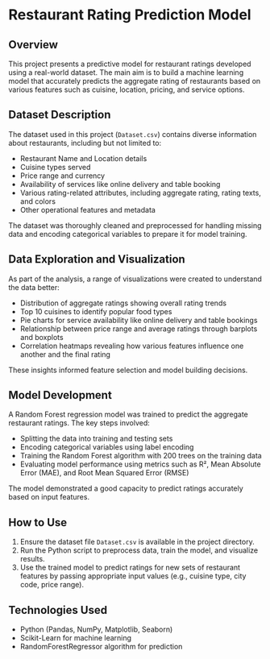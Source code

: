 # Restaurant Rating Prediction Model

## Overview
This project presents a predictive model for restaurant ratings developed using a real-world dataset. The main aim is to build a machine learning model that accurately predicts the aggregate rating of restaurants based on various features such as cuisine, location, pricing, and service options.

## Dataset Description
The dataset used in this project (`Dataset.csv`) contains diverse information about restaurants, including but not limited to:

- Restaurant Name and Location details
- Cuisine types served
- Price range and currency
- Availability of services like online delivery and table booking
- Various rating-related attributes, including aggregate rating, rating texts, and colors
- Other operational features and metadata

The dataset was thoroughly cleaned and preprocessed for handling missing data and encoding categorical variables to prepare it for model training.

## Data Exploration and Visualization
As part of the analysis, a range of visualizations were created to understand the data better:

- Distribution of aggregate ratings showing overall rating trends
- Top 10 cuisines to identify popular food types
- Pie charts for service availability like online delivery and table bookings
- Relationship between price range and average ratings through barplots and boxplots
- Correlation heatmaps revealing how various features influence one another and the final rating

These insights informed feature selection and model building decisions.

## Model Development
A Random Forest regression model was trained to predict the aggregate restaurant ratings. The key steps involved:

- Splitting the data into training and testing sets
- Encoding categorical variables using label encoding
- Training the Random Forest algorithm with 200 trees on the training data
- Evaluating model performance using metrics such as R², Mean Absolute Error (MAE), and Root Mean Squared Error (RMSE)

The model demonstrated a good capacity to predict ratings accurately based on input features.

## How to Use
1. Ensure the dataset file `Dataset.csv` is available in the project directory.
2. Run the Python script to preprocess data, train the model, and visualize results.
3. Use the trained model to predict ratings for new sets of restaurant features by passing appropriate input values (e.g., cuisine type, city code, price range).


## Technologies Used
- Python (Pandas, NumPy, Matplotlib, Seaborn)
- Scikit-Learn for machine learning
- RandomForestRegressor algorithm for prediction

